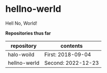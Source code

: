 # hellno-werld
Hell No, World!

__Repositories thus far__

| repository   | contents           |
| ------------ | -------------------|
| halo-woild  | First: 2018-09-04  |
| hellno-werld | Second: 2022-12-23 |

